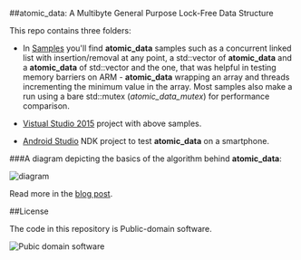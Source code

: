 
##atomic_data: A Multibyte General Purpose Lock-Free Data Structure

  This repo contains three folders:

  * In [Samples](atomic_data/Samples/) you'll find **atomic\_data** samples such as
  a concurrent linked list with insertion/removal at any point, a std::vector of 
  **atomic\_data** and a **atomic\_data** of std::vector and the one, that was
  helpful in testing memory barriers on ARM - **atomic\_data** wrapping an array 
  and threads incrementing the minimum value in the array. 
  Most samples also make a run using a bare std::mutex (*atomic\_data\_mutex*) for 
  performance comparison.

  * [Vistual Studio 2015](atomic_data/VisualStudio2015/) project with above samples.

  * [Android Studio](atomic_data/AndroidStudio/) NDK project to test **atomic\_data** on 
  a smartphone.


###A diagram depicting the basics of the algorithm behind **atomic\_data**:

  ![diagram](http://alexpolt.github.io/images/atomic-data.png)

  Read more in the [blog post](http://alexpolt.github.io/atomic-data.html). 


##License

  The code in this repository is Public-domain software.

  ![Pubic domain software](http://alexpolt.github.io/images/public_domain_mark.png)

